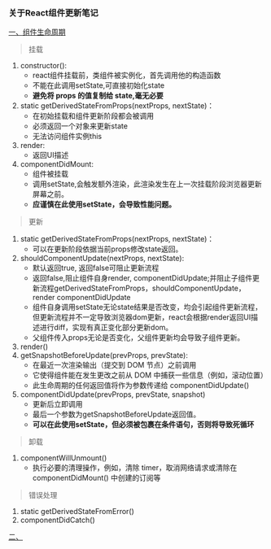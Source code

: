 ### 关于React组件更新笔记

[一、组件生命周期]()
> 挂载
1. constructor(): 
   - react组件挂载前，类组件被实例化，首先调用他的构造函数
   - 不能在此调用setState,可直接初始化state
   - **避免将 props 的值复制给 state,毫无必要**
2. static getDerivedStateFromProps(nextProps, nextState)：
   - 在初始挂载和组件更新阶段都会被调用
   - 必须返回一个对象来更新state
   - 无法访问组件实例this
3. render:
   - 返回UI描述
4. componentDidMount:
   - 组件被挂载
   - 调用setState,会触发额外渲染，此渲染发生在上一次挂载阶段浏览器更新屏幕之前。
   - **应谨慎在此使用setState，会导致性能问题。**

> 更新
1. static getDerivedStateFromProps(nextProps, nextState)：
   - 可以在更新阶段依据当前props修改state返回。
2. shouldComponentUpdate(nextProps, nextState):
   - 默认返回true, 返回false可阻止更新流程
   - 返回false,阻止组件自身render, componentDidUpdate;并阻止子组件更新流程getDerivedStateFromProps，shouldComponentUpdate，render componentDidUpdate
   - 组件自身调用setState无论state结果是否改变，均会引起组件更新流程，但更新流程并不一定导致浏览器dom更新，react会根据render返回UI描述进行diff，实现有真正变化部分更新dom。
   - 父组件传入props无论是否变化，父组件更新均会导致子组件更新。
3. render()
4. getSnapshotBeforeUpdate(prevProps, prevState):
   - 在最近一次渲染输出（提交到 DOM 节点）之前调用
   - 它使得组件能在发生更改之前从 DOM 中捕获一些信息（例如，滚动位置）
   - 此生命周期的任何返回值将作为参数传递给 componentDidUpdate()
5. componentDidUpdate(prevProps, prevState, snapshot)
   - 更新后立即调用
   - 最后一个参数为getSnapshotBeforeUpdate返回值。
   - **可以在此使用setState，但必须被包裹在条件语句，否则将导致死循环**

> 卸载
1. componentWillUnmount()
   - 执行必要的清理操作，例如，清除 timer，取消网络请求或清除在 componentDidMount() 中创建的订阅等

> 错误处理
1. static getDerivedStateFromError()
2. componentDidCatch()



[二、]()